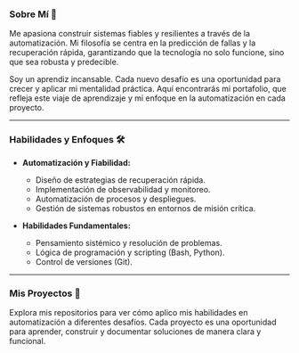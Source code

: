 ### Sobre Mí 🚀

Me apasiona construir sistemas fiables y resilientes a través de la automatización. Mi filosofía se centra en la predicción de fallas y la recuperación rápida, garantizando que la tecnología no solo funcione, sino que sea robusta y predecible.

Soy un aprendiz incansable. Cada nuevo desafío es una oportunidad para crecer y aplicar mi mentalidad práctica. Aquí encontrarás mi portafolio, que refleja este viaje de aprendizaje y mi enfoque en la automatización en cada proyecto.

---
### Habilidades y Enfoques 🛠️

* **Automatización y Fiabilidad:**
    * Diseño de estrategias de recuperación rápida.
    * Implementación de observabilidad y monitoreo.
    * Automatización de procesos y despliegues.
    * Gestión de sistemas robustos en entornos de misión crítica.

* **Habilidades Fundamentales:**
    * Pensamiento sistémico y resolución de problemas.
    * Lógica de programación y scripting (Bash, Python).
    * Control de versiones (Git).

---
### Mis Proyectos 📂

Explora mis repositorios para ver cómo aplico mis habilidades en automatización a diferentes desafíos. Cada proyecto es una oportunidad para aprender, construir y documentar soluciones de manera clara y funcional.
